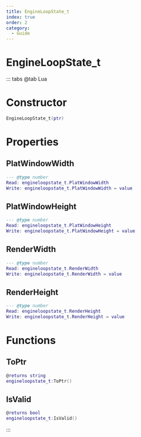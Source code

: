 ```yaml
---
title: EngineLoopState_t
index: true
order: 2
category:
  - Guide
---
```


# EngineLoopState_t

::: tabs
@tab Lua
# Constructor
```lua
EngineLoopState_t(ptr)
```
# Properties
## PlatWindowWidth 
```lua
--- @type number
Read: engineloopstate_t.PlatWindowWidth
Write: engineloopstate_t.PlatWindowWidth = value
```
## PlatWindowHeight 
```lua
--- @type number
Read: engineloopstate_t.PlatWindowHeight
Write: engineloopstate_t.PlatWindowHeight = value
```
## RenderWidth 
```lua
--- @type number
Read: engineloopstate_t.RenderWidth
Write: engineloopstate_t.RenderWidth = value
```
## RenderHeight 
```lua
--- @type number
Read: engineloopstate_t.RenderHeight
Write: engineloopstate_t.RenderHeight = value
```
# Functions
## ToPtr
```lua
@returns string
engineloopstate_t:ToPtr()
```
## IsValid
```lua
@returns bool
engineloopstate_t:IsValid()
```

:::